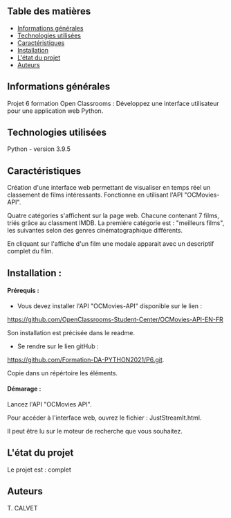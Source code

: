 ## Table des matières
* [Informations générales](#informations-générales)
* [Technologies utilisées](#technologies-used)
* [Caractéristiques](#caractéristiques)
* [Installation](#installation)
* [L'état du projet](#L-état-du-projet)
* [Auteurs](Auteurs)



## Informations générales
Projet 6 formation Open Classrooms : Développez une interface utilisateur pour une application web Python.


## Technologies utilisées
Python - version 3.9.5


## Caractéristiques

Création d'une interface web permettant de visualiser en temps réel un classement de films intéressants.
Fonctionne en utilisant l'API "OCMovies-API".

Quatre catégories s'affichent sur la page web. Chacune contenant 7 films, triés grâce au classment IMDB. La premiére catégorie est : "meilleurs films", les suivantes selon des genres cinématographique différents.

En cliquant sur l'affiche d'un film une modale apparait avec un descriptif complet du film.


## Installation :

#### Prérequis : 

- Vous devez installer l'API "OCMovies-API" disponible sur le lien : 

https://github.com/OpenClassrooms-Student-Center/OCMovies-API-EN-FR

Son installation est précisée dans le readme.

- Se rendre sur le lien gitHub : 
 
https://github.com/Formation-DA-PYTHON2021/P6.git.

Copie dans un répértoire les éléments.

#### Démarage : 

Lancez l'API "OCMovies API".

Pour accéder à l'interface web, ouvrez le fichier : JustStreamIt.html.

Il peut être lu sur le moteur de recherche que vous souhaitez.


## L'état du projet
Le projet est : complet


## Auteurs
T. CALVET
